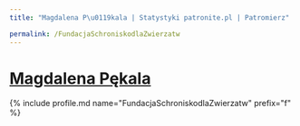 ```yaml
---
title: "Magdalena P\u0119kala | Statystyki patronite.pl | Patromierz"

permalink: /FundacjaSchroniskodlaZwierzatw
---
```


# [Magdalena Pękala](https://patronite.pl/FundacjaSchroniskodlaZwierzatw)

{% include profile.md name="FundacjaSchroniskodlaZwierzatw" prefix="f" %}
